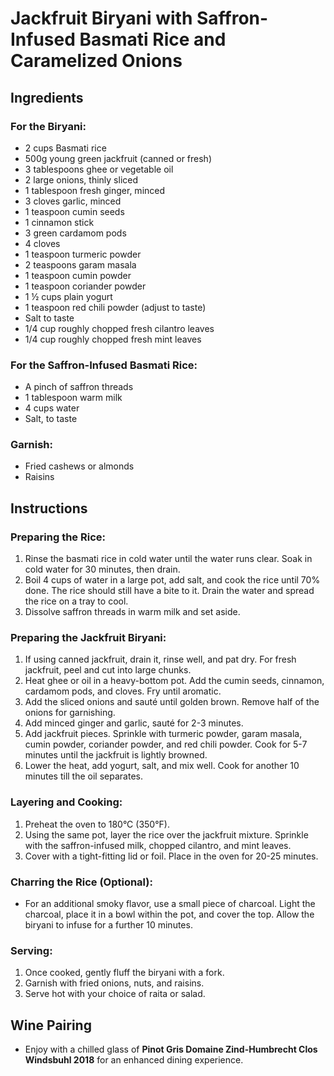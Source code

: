# Jackfruit Biryani with Saffron-Infused Basmati Rice and Caramelized Onions

## Ingredients

### For the Biryani:
- 2 cups Basmati rice
- 500g young green jackfruit (canned or fresh)
- 3 tablespoons ghee or vegetable oil
- 2 large onions, thinly sliced
- 1 tablespoon fresh ginger, minced
- 3 cloves garlic, minced
- 1 teaspoon cumin seeds
- 1 cinnamon stick
- 3 green cardamom pods
- 4 cloves
- 1 teaspoon turmeric powder
- 2 teaspoons garam masala
- 1 teaspoon cumin powder
- 1 teaspoon coriander powder
- 1 ½ cups plain yogurt
- 1 teaspoon red chili powder (adjust to taste)
- Salt to taste
- 1/4 cup roughly chopped fresh cilantro leaves
- 1/4 cup roughly chopped fresh mint leaves

### For the Saffron-Infused Basmati Rice:
- A pinch of saffron threads
- 1 tablespoon warm milk
- 4 cups water
- Salt, to taste

### Garnish:
- Fried cashews or almonds
- Raisins


## Instructions

### Preparing the Rice:
1. Rinse the basmati rice in cold water until the water runs clear. Soak in cold water for 30 minutes, then drain.
2. Boil 4 cups of water in a large pot, add salt, and cook the rice until 70% done. The rice should still have a bite to it. Drain the water and spread the rice on a tray to cool.
3. Dissolve saffron threads in warm milk and set aside.

### Preparing the Jackfruit Biryani:
1. If using canned jackfruit, drain it, rinse well, and pat dry. For fresh jackfruit, peel and cut into large chunks.
2. Heat ghee or oil in a heavy-bottom pot. Add the cumin seeds, cinnamon, cardamom pods, and cloves. Fry until aromatic.
3. Add the sliced onions and sauté until golden brown. Remove half of the onions for garnishing.
4. Add minced ginger and garlic, sauté for 2-3 minutes.
5. Add jackfruit pieces. Sprinkle with turmeric powder, garam masala, cumin powder, coriander powder, and red chili powder. Cook for 5-7 minutes until the jackfruit is lightly browned.
6. Lower the heat, add yogurt, salt, and mix well. Cook for another 10 minutes till the oil separates.

### Layering and Cooking:
1. Preheat the oven to 180°C (350°F).
2. Using the same pot, layer the rice over the jackfruit mixture. Sprinkle with the saffron-infused milk, chopped cilantro, and mint leaves.
3. Cover with a tight-fitting lid or foil. Place in the oven for 20-25 minutes.

### Charring the Rice (Optional):
- For an additional smoky flavor, use a small piece of charcoal. Light the charcoal, place it in a bowl within the pot, and cover the top. Allow the biryani to infuse for a further 10 minutes.

### Serving:
1. Once cooked, gently fluff the biryani with a fork.
2. Garnish with fried onions, nuts, and raisins.
3. Serve hot with your choice of raita or salad.

## Wine Pairing
- Enjoy with a chilled glass of **Pinot Gris Domaine Zind-Humbrecht Clos Windsbuhl 2018** for an enhanced dining experience.